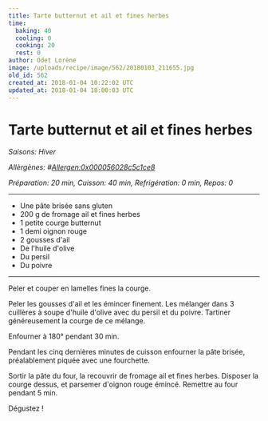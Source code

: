 ```yaml
---
title: Tarte butternut et ail et fines herbes
time:
  baking: 40
  cooling: 0
  cooking: 20
  rest: 0
author: Odet Lorène
image: /uploads/recipe/image/562/20180103_211655.jpg
old_id: 562
created_at: 2018-01-04 10:22:02 UTC
updated_at: 2018-01-04 18:00:03 UTC
---
```


# Tarte butternut et ail et fines herbes

_Saisons: Hiver_

_Allèrgènes: #<Allergen:0x000056028c5c1ce8>_

_Préparation: 20 min, Cuisson: 40 min, Refrigération: 0 min, Repos: 0_

---

- Une pâte brisée sans gluten
- 200 g de fromage ail et fines herbes
- 1 petite courge butternut
- 1 demi oignon rouge
- 2 gousses d'ail
- De l'huile d'olive
- Du persil
- Du poivre

---

Peler et couper en lamelles fines la courge.

Peler les gousses d'ail et les émincer finement. Les mélanger dans 3 cuillères à soupe d'huile d'olive avec du persil et du poivre. Tartiner généreusement la courge de ce mélange.

Enfourner à 180° pendant 30 min.

Pendant les cinq dernières minutes de cuisson enfourner la pâte brisée, préalablement piquée avec une fourchette.

Sortir la pâte du four, la recouvrir de fromage ail et fines herbes. Disposer la courge dessus, et parsemer d'oignon rouge émincé. Remettre au four pendant 5 min.

Dégustez !
